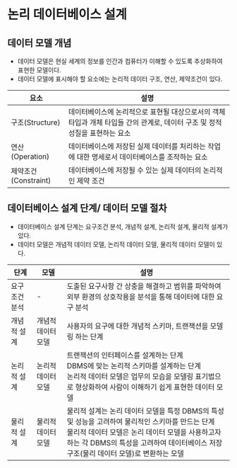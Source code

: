 # 논리 데이터베이스 설계

## 데이터 모델 개념
* 데이터 모델은 현실 세계의 정보를 인간과 컴퓨터가 이해할 수 있도록 추상화하여 표현한 모델이다.
* 데이터 모델에 표시해야 할 요소에는 논리적 데이터 구조, 연산, 제약조건이 있다.

|요소|설명|
|--|--|
|구조(Structure) | 데이터베이스에 논리적으로 표현될 대상으로서의 객체 타입과 개체 타입들 간의 관계로, 데이터 구조 및 정적 성질을 표현하는 요소 |
|연산(Operation) | 데이터베이스에 저장된 실제 데이터를 처리하는 작업에 대한 명세로서 데이터베이스를 조작하는 요소|
|제약조건(Constraint) | 데이터베이스에 저장될 수 있는 실제 데이터의 논리적인 제약 조건|

## 데이터베이스 설계 단계/ 데이터 모델 절차
* 데이터베이스 설계 단계는 요구조건 분석, 개념적 설계, 논리적 설계, 물리적 설계가 있다.
* 데이터 모델은 개념적 데이터 모델, 논리적 데이터 모델, 물리적 데이터 모델이 있다.

| 단계       |모델|설명|
|----------|--|--|
| 요구 조건 분석 | - | 도출된 요구사항 간 상충을 해결하고 범위를 파악하여 외부 환경의 상호작용을 분석을 통해 데이터에 대한 요구 분석 |
| 개념적 설계 | 개념적 데이터 모델 | 사용자의 요구에 대한 개념적 스키마, 트랜잭션을 모델링 하는 단계 |
|논리적 설계 | 논리적 데이터 모델 | 트랜잭션의 인터페이스를 설계하는 단계 <br> DBMS에 맞는 논리적 스키마를 설계하는 단계<br>논리적 데이터 모델은 업무의 모습을 모델링 표기법으로 형상화하여 사람이 이해하기 쉽게 표현한 데이터 모델 |
|물리적 설계 | 물리적 데이터 모델 | 물리적 설계는 논리 데이터 모델을 특정 DBMS의 특성 및 성능을 고려하여 물리적인 스키마를 만드는 단계 <br> 물리적 데이터 모델은 논리 데이터 모델을 사용하고자 하는 각 DBMS의 특성을 고려하여 데이터베이스 저장 구조(물리 데이터 모델)로 변환하는 모델 |


